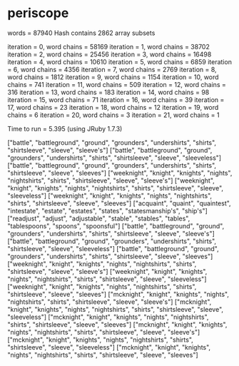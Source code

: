 periscope
=========

words = 87940
Hash contains 2862 array subsets

iteration = 0, word chains = 58169
iteration = 1, word chains = 38702
iteration = 2, word chains = 25456
iteration = 3, word chains = 16498
iteration = 4, word chains = 10610
iteration = 5, word chains = 6859
iteration = 6, word chains = 4356
iteration = 7, word chains = 2769
iteration = 8, word chains = 1812
iteration = 9, word chains = 1154
iteration = 10, word chains = 741
iteration = 11, word chains = 509
iteration = 12, word chains = 316
iteration = 13, word chains = 183
iteration = 14, word chains = 98
iteration = 15, word chains = 71
iteration = 16, word chains = 39
iteration = 17, word chains = 23
iteration = 18, word chains = 12
iteration = 19, word chains = 6
iteration = 20, word chains = 3
iteration = 21, word chains = 1

Time to run = 5.395 (using JRuby 1.7.3)

["battle", "battleground", "ground", "grounders", "undershirts", "shirts", "shirtsleeve", "sleeve", "sleeve's"]
["battle", "battleground", "ground", "grounders", "undershirts", "shirts", "shirtsleeve", "sleeve", "sleeveless"]
["battle", "battleground", "ground", "grounders", "undershirts", "shirts", "shirtsleeve", "sleeve", "sleeves"]
["weeknight", "knight", "knights", "nights", "nightshirts", "shirts", "shirtsleeve", "sleeve", "sleeve's"]
["weeknight", "knight", "knights", "nights", "nightshirts", "shirts", "shirtsleeve", "sleeve", "sleeveless"]
["weeknight", "knight", "knights", "nights", "nightshirts", "shirts", "shirtsleeve", "sleeve", "sleeves"]
["acquaint", "quaint", "quaintest", "intestate", "estate", "estates", "states", "statesmanship's", "ship's"]
["readjust", "adjust", "adjustable", "stable", "stables", "tables", "tablespoons", "spoons", "spoonsful"]
["battle", "battleground", "ground", "grounders", "undershirts", "shirts", "shirtsleeve", "sleeve", "sleeve's"]
["battle", "battleground", "ground", "grounders", "undershirts", "shirts", "shirtsleeve", "sleeve", "sleeveless"]
["battle", "battleground", "ground", "grounders", "undershirts", "shirts", "shirtsleeve", "sleeve", "sleeves"]
["weeknight", "knight", "knights", "nights", "nightshirts", "shirts", "shirtsleeve", "sleeve", "sleeve's"]
["weeknight", "knight", "knights", "nights", "nightshirts", "shirts", "shirtsleeve", "sleeve", "sleeveless"]
["weeknight", "knight", "knights", "nights", "nightshirts", "shirts", "shirtsleeve", "sleeve", "sleeves"]
["mcknight", "knight", "knights", "nights", "nightshirts", "shirts", "shirtsleeve", "sleeve", "sleeve's"]
["mcknight", "knight", "knights", "nights", "nightshirts", "shirts", "shirtsleeve", "sleeve", "sleeveless"]
["mcknight", "knight", "knights", "nights", "nightshirts", "shirts", "shirtsleeve", "sleeve", "sleeves"]
["mcknight", "knight", "knights", "nights", "nightshirts", "shirts", "shirtsleeve", "sleeve", "sleeve's"]
["mcknight", "knight", "knights", "nights", "nightshirts", "shirts", "shirtsleeve", "sleeve", "sleeveless"]
["mcknight", "knight", "knights", "nights", "nightshirts", "shirts", "shirtsleeve", "sleeve", "sleeves"]
